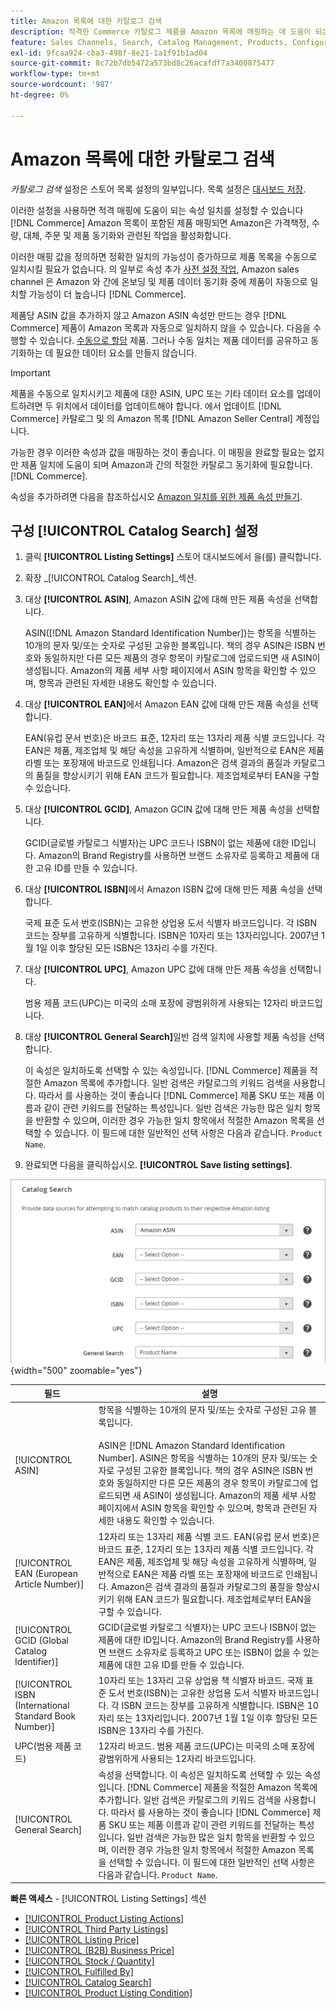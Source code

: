 ```yaml
---
title: Amazon 목록에 대한 카탈로그 검색
description: 적격한 Commerce 카탈로그 제품을 Amazon 목록에 매핑하는 데 도움이 되는 속성 일치를 설정하려면 카탈로그 검색 설정을 업데이트합니다.
feature: Sales Channels, Search, Catalog Management, Products, Configuration
exl-id: 9fcaa924-cba3-498f-8e21-1a1f91b1ad04
source-git-commit: 8c72b7db5472a573bd8c26acafdf7a3400875477
workflow-type: tm+mt
source-wordcount: '987'
ht-degree: 0%

---
```


# Amazon 목록에 대한 카탈로그 검색

_카탈로그 검색_ 설정은 스토어 목록 설정의 일부입니다. 목록 설정은 [대시보드 저장](./amazon-store-dashboard.md).

이러한 설정을 사용하면 적격 매핑에 도움이 되는 속성 일치를 설정할 수 있습니다 [!DNL Commerce] Amazon 목록이 포함된 제품 매핑되면 Amazon은 가격책정, 수량, 대체, 주문 및 제품 동기화와 관련된 작업을 활성화합니다.

이러한 매핑 값을 정의하면 정확한 일치의 가능성이 증가하므로 제품 목록을 수동으로 일치시킬 필요가 없습니다. 의 일부로 속성 추가 [사전 설정 작업](./amazon-pre-setup-tasks.md), Amazon sales channel 은 Amazon 와 간에 온보딩 및 제품 데이터 동기화 중에 제품이 자동으로 일치할 가능성이 더 높습니다 [!DNL Commerce].

제품당 ASIN 값을 추가하지 않고 Amazon ASIN 속성만 만드는 경우 [!DNL Commerce] 제품이 Amazon 목록과 자동으로 일치하지 않을 수 있습니다. 다음을 수행할 수 있습니다. [수동으로 할당](./creating-assigning-catalog-products.md) 제품. 그러나 수동 일치는 제품 데이터를 공유하고 동기화하는 데 필요한 데이터 요소를 만들지 않습니다.

>[!IMPORTANT]
>
>제품을 수동으로 일치시키고 제품에 대한 ASIN, UPC 또는 기타 데이터 요소를 업데이트하려면 두 위치에서 데이터를 업데이트해야 합니다. 에서 업데이트 [!DNL Commerce] 카탈로그 및 의 Amazon 목록 [!DNL Amazon Seller Central] 계정입니다.

가능한 경우 이러한 속성과 값을 매핑하는 것이 좋습니다. 이 매핑을 완료할 필요는 없지만 제품 일치에 도움이 되며 Amazon과 간의 적절한 카탈로그 동기화에 필요합니다. [!DNL Commerce].

속성을 추가하려면 다음을 참조하십시오 [Amazon 일치를 위한 제품 속성 만들기](./ob-creating-magento-attributes.md).

## 구성 [!UICONTROL Catalog Search] 설정

1. 클릭 **[!UICONTROL Listing Settings]** 스토어 대시보드에서 을(를) 클릭합니다.

1. 확장 _[!UICONTROL Catalog Search]_섹션.

1. 대상 **[!UICONTROL ASIN]**, Amazon ASIN 값에 대해 만든 제품 속성을 선택합니다.

   ASIN([!DNL Amazon Standard Identification Number])는 항목을 식별하는 10개의 문자 및/또는 숫자로 구성된 고유한 블록입니다. 책의 경우 ASIN은 ISBN 번호와 동일하지만 다른 모든 제품의 경우 항목이 카탈로그에 업로드되면 새 ASIN이 생성됩니다. Amazon의 제품 세부 사항 페이지에서 ASIN 항목을 확인할 수 있으며, 항목과 관련된 자세한 내용도 확인할 수 있습니다.

1. 대상 **[!UICONTROL EAN]**&#x200B;에서 Amazon EAN 값에 대해 만든 제품 속성을 선택합니다.

   EAN(유럽 문서 번호)은 바코드 표준, 12자리 또는 13자리 제품 식별 코드입니다. 각 EAN은 제품, 제조업체 및 해당 속성을 고유하게 식별하며, 일반적으로 EAN은 제품 라벨 또는 포장재에 바코드로 인쇄됩니다. Amazon은 검색 결과의 품질과 카탈로그의 품질을 향상시키기 위해 EAN 코드가 필요합니다. 제조업체로부터 EAN을 구할 수 있습니다.

1. 대상 **[!UICONTROL GCID]**, Amazon GCIN 값에 대해 만든 제품 속성을 선택합니다.

   GCID(글로벌 카탈로그 식별자)는 UPC 코드나 ISBN이 없는 제품에 대한 ID입니다. Amazon의 Brand Registry를 사용하면 브랜드 소유자로 등록하고 제품에 대한 고유 ID를 만들 수 있습니다.

1. 대상 **[!UICONTROL ISBN]**&#x200B;에서 Amazon ISBN 값에 대해 만든 제품 속성을 선택합니다.

   국제 표준 도서 번호(ISBN)는 고유한 상업용 도서 식별자 바코드입니다. 각 ISBN 코드는 장부를 고유하게 식별합니다. ISBN은 10자리 또는 13자리입니다. 2007년 1월 1일 이후 할당된 모든 ISBN은 13자리 수를 가진다.

1. 대상 **[!UICONTROL UPC]**, Amazon UPC 값에 대해 만든 제품 속성을 선택합니다.

   범용 제품 코드(UPC)는 미국의 소매 포장에 광범위하게 사용되는 12자리 바코드입니다.

1. 대상 **[!UICONTROL General Search]**&#x200B;일반 검색 일치에 사용할 제품 속성을 선택합니다.

   이 속성은 일치하도록 선택할 수 있는 속성입니다. [!DNL Commerce] 제품을 적절한 Amazon 목록에 추가합니다. 일반 검색은 카탈로그의 키워드 검색을 사용합니다. 따라서 를 사용하는 것이 좋습니다 [!DNL Commerce] 제품 SKU 또는 제품 이름과 같이 관련 키워드를 전달하는 특성입니다. 일반 검색은 가능한 많은 일치 항목을 반환할 수 있으며, 이러한 경우 가능한 일치 항목에서 적절한 Amazon 목록을 선택할 수 있습니다. 이 필드에 대한 일반적인 선택 사항은 다음과 같습니다. `Product Name`.

1. 완료되면 다음을 클릭하십시오. **[!UICONTROL Save listing settings]**.

![카탈로그 검색](assets/amazon-catalog-search.png){width="500" zoomable="yes"}

| 필드 | 설명 |
|--------------------------------------------------------|--------------------------------------------------------------------------------------------------------------------------------------------------------------------------------------------------------------------------------------------------------------------------------------------------------------------------------------------------------------------------------------------------------------------------------------------------------------------------------------------------------------------------------------|
| [!UICONTROL ASIN] | 항목을 식별하는 10개의 문자 및/또는 숫자로 구성된 고유 블록입니다.<br><br>ASIN은 [!DNL Amazon Standard Identification Number]. ASIN은 항목을 식별하는 10개의 문자 및/또는 숫자로 구성된 고유한 블록입니다. 책의 경우 ASIN은 ISBN 번호와 동일하지만 다른 모든 제품의 경우 항목이 카탈로그에 업로드되면 새 ASIN이 생성됩니다. Amazon의 제품 세부 사항 페이지에서 ASIN 항목을 확인할 수 있으며, 항목과 관련된 자세한 내용도 확인할 수 있습니다. |
| [!UICONTROL EAN (European Article Number)] | 12자리 또는 13자리 제품 식별 코드. EAN(유럽 문서 번호)은 바코드 표준, 12자리 또는 13자리 제품 식별 코드입니다. 각 EAN은 제품, 제조업체 및 해당 속성을 고유하게 식별하며, 일반적으로 EAN은 제품 라벨 또는 포장재에 바코드로 인쇄됩니다. Amazon은 검색 결과의 품질과 카탈로그의 품질을 향상시키기 위해 EAN 코드가 필요합니다. 제조업체로부터 EAN을 구할 수 있습니다. |
| [!UICONTROL GCID (Global Catalog Identifier)] | GCID(글로벌 카탈로그 식별자)는 UPC 코드나 ISBN이 없는 제품에 대한 ID입니다. Amazon의 Brand Registry를 사용하면 브랜드 소유자로 등록하고 UPC 또는 ISBN이 없을 수 있는 제품에 대한 고유 ID를 만들 수 있습니다. |
| [!UICONTROL ISBN (International Standard Book Number)] | 10자리 또는 13자리 고유 상업용 책 식별자 바코드. 국제 표준 도서 번호(ISBN)는 고유한 상업용 도서 식별자 바코드입니다. 각 ISBN 코드는 장부를 고유하게 식별합니다. ISBN은 10자리 또는 13자리입니다. 2007년 1월 1일 이후 할당된 모든 ISBN은 13자리 수를 가진다. |
| UPC(범용 제품 코드) | 12자리 바코드. 범용 제품 코드(UPC)는 미국의 소매 포장에 광범위하게 사용되는 12자리 바코드입니다. |
| [!UICONTROL General Search] | 속성을 선택합니다. 이 속성은 일치하도록 선택할 수 있는 속성입니다. [!DNL Commerce] 제품을 적절한 Amazon 목록에 추가합니다. 일반 검색은 카탈로그의 키워드 검색을 사용합니다. 따라서 를 사용하는 것이 좋습니다 [!DNL Commerce] 제품 SKU 또는 제품 이름과 같이 관련 키워드를 전달하는 특성입니다. 일반 검색은 가능한 많은 일치 항목을 반환할 수 있으며, 이러한 경우 가능한 일치 항목에서 적절한 Amazon 목록을 선택할 수 있습니다. 이 필드에 대한 일반적인 선택 사항은 다음과 같습니다. `Product Name`. |

**빠른 액세스** - [!UICONTROL Listing Settings] 섹션

- [[!UICONTROL Product Listing Actions]](./product-listing-actions.md)
- [[!UICONTROL Third Party Listings]](./third-party-listing-settings.md)
- [[!UICONTROL Listing Price]](./listing-price.md)
- [[!UICONTROL (B2B) Business Price]](./business-pricing.md)
- [[!UICONTROL Stock / Quantity]](./stock-quantity.md)
- [[!UICONTROL Fulfilled By]](./fulfilled-by.md)
- [[!UICONTROL Catalog Search]](./catalog-search.md)
- [[!UICONTROL Product Listing Condition]](./product-listing-condition.md)
